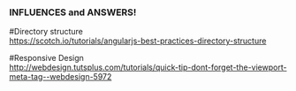 ### INFLUENCES and ANSWERS!

#Directory structure   
https://scotch.io/tutorials/angularjs-best-practices-directory-structure

#Responsive Design  
http://webdesign.tutsplus.com/tutorials/quick-tip-dont-forget-the-viewport-meta-tag--webdesign-5972